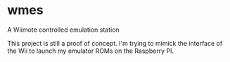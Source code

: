wmes
====

A Wiimote controlled emulation station

This project is still a proof of concept. I'm trying to mimick the interface of the Wii to launch my emulator ROMs on the Raspberry PI.
